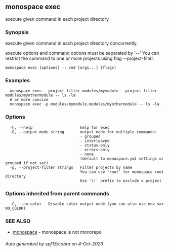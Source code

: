 ## monospace exec

execute given command in each project directory

### Synopsis

execute given command in each project directory concurrently.

execute options and command options must be separated by '--'
You can restrict the command to one or more projects using flag --project-filter.

```
monospace exec [options] -- cmd [args...] [flags]
```

### Examples

```
  monospace exec --project-filter modules/mymodule --project-filter modules/myothermodule -- ls -la
  # or more concise
  monospace exec -p modules/mymodule,modules/myothermodule -- ls -la
```

### Options

```
  -h, --help                     help for exec
  -O, --output-mode string       output mode for multiple commands:
                                 - grouped
                                 - interleaved
                                 - status-only
                                 - errors-only
                                 - none
                                 (default to monospace.yml settings or grouped if not set)
  -p, --project-filter strings   Filter projects by name
                                 You can use 'root' for monospace root directory
                                 Use '\!' prefix to exclude a project
```

### Options inherited from parent commands

```
  -C, --no-color   Disable color output mode (you can also use env var NO_COLOR)
```

### SEE ALSO

* [monospace](monospace.md)	 - monospace is not monorepo

###### Auto generated by spf13/cobra on 4-Oct-2023
